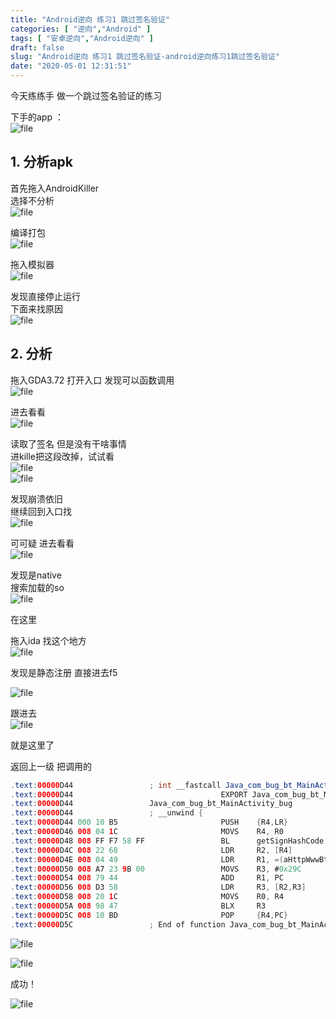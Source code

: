 ```yaml
---
title: "Android逆向 练习1 跳过签名验证"
categories: [ "逆向","Android" ]
tags: [ "安卓逆向","Android逆向" ]
draft: false
slug: "Android逆向 练习1 跳过签名验证-android逆向练习1跳过签名验证"
date: "2020-05-01 12:31:51"
---
```




今天练练手 做一个跳过签名验证的练习

下手的app ：  
![file][1] 

## 1. 分析apk

首先拖入AndroidKiller  
选择不分析  
![file][2] 

编译打包  
![file][3] 

拖入模拟器  
![file][4] 

发现直接停止运行  
下面来找原因  
![file][5] 

## 2. 分析

拖入GDA3.72 打开入口 发现可以函数调用  
![file][6] 

进去看看  
![file][7] 

读取了签名 但是没有干啥事情  
进kille把这段改掉，试试看  
![file][8]  
![file][9] 

发现崩溃依旧  
继续回到入口找  
![file][10] 

可可疑 进去看看  
![file][11] 

发现是native  
搜索加载的so  
![file][12] 

在这里 

拖入ida 找这个地方  
![file][13] 

发现是静态注册 直接进去f5

![file][14] 

跟进去  
![file][15] 

就是这里了

返回上一级 把调用的


```java
.text:00000D44                 ; int __fastcall Java_com_bug_bt_MainActivity_bug(JNIEnv *env, jobject obj)
.text:00000D44                                 EXPORT Java_com_bug_bt_MainActivity_bug
.text:00000D44                 Java_com_bug_bt_MainActivity_bug        ; DATA XREF: LOAD:00000174↑o
.text:00000D44                 ; __unwind {
.text:00000D44 000 10 B5                       PUSH    {R4,LR}
.text:00000D46 008 04 1C                       MOVS    R4, R0
.text:00000D48 008 FF F7 58 FF                 BL      getSignHashCode          ; 这几句干掉 不去调用就可以 具体方法就是nop掉  ida装一个keypatch 直接改
.text:00000D4C 008 22 68                       LDR     R2, [R4]
.text:00000D4E 008 04 49                       LDR     R1, =(aHttpWwwBtsouOr - 0xD58) ; "http://www.btsou.org/web?q="
.text:00000D50 008 A7 23 9B 00                 MOVS    R3, #0x29C
.text:00000D54 008 79 44                       ADD     R1, PC          ; "http://www.btsou.org/web?q="
.text:00000D56 008 D3 58                       LDR     R3, [R2,R3]
.text:00000D58 008 20 1C                       MOVS    R0, R4
.text:00000D5A 008 98 47                       BLX     R3
.text:00000D5C 008 10 BD                       POP     {R4,PC}
.text:00000D5C                 ; End of function Java_com_bug_bt_MainActivity_bug
```


![file][16] 

![file][17] 

成功！

![file][18]

 [1]: /uploads/2020/05/image-1588330405564.png
 [2]: /uploads/2020/05/image-1588330509180.png
 [3]: /uploads/2020/05/image-1588330557780.png
 [4]: /uploads/2020/05/image-1588330584919.png
 [5]: /uploads/2020/05/image-1588330613971.png
 [6]: /uploads/2020/05/image-1588331480047.png
 [7]: /uploads/2020/05/image-1588331510838.png
 [8]: /uploads/2020/05/image-1588332100338.png
 [9]: /uploads/2020/05/image-1588332132354.png
 [10]: /uploads/2020/05/image-1588332204402.png
 [11]: /uploads/2020/05/image-1588332234979.png
 [12]: /uploads/2020/05/image-1588332312967.png
 [13]: /uploads/2020/05/image-1588332386249.png
 [14]: /uploads/2020/05/image-1588332695683.png
 [15]: /uploads/2020/05/image-1588332756365.png
 [16]: /uploads/2020/05/image-1588335932990.png
 [17]: /uploads/2020/05/image-1588336244073.png
 [18]: /uploads/2020/05/image-1588336288531.png